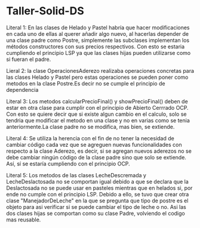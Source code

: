 # Taller-Solid-DS

Literal 1: En las clases de Helado y Pastel habría que hacer modificaciones en cada uno de ellas al querer añadir algo nuevo, al hacerlas depender de una clase padre como Postre, simplemente las subclases implementan los métodos constructores con sus precios respectivos. Con esto se estaria cumpliendo el principio LSP ya que las clases hijas pueden utilizarse como si fueran el padre.

Lieral 2:  la clase OperacionesAderezo realizaba operaciones concretas para las clases Helado y Pastel pero estas operaciones se pueden poner como metodos en la clase Postre.Es decir no se cumple el principio de dependencia

Literal 3: Los metodos calcularPrecioFinal() y showPrecioFinal() deben de estar en otra clase para cumplir con el principio de Abierto Cerrrado OCP. Con esto se quiere decir que si existe algun cambio en el calculo, solo se tendria que modificar el metodo en una clase y no en varias como se tenia anteriormente.La clase padre no se modifica, mas bien, se extiende.

Literal 4: Se utiliza la herencia con el fin de no tener la necesidad de cambiar código cada vez que se agreguen nuevas funcionalidades con respecto a la clase Aderezo, es decir, si se agregan nuevos aderezos no se debe cambiar ningún código de la clase padre sino que solo se extiende. Así, sí se estaría cumpliendo con el principio OCP.

Literal 5: Los metodos de las clases LecheDescremada y LecheDeslactosada no se comportan igual debido a que se declara que la Deslactosada no se puede usar en pasteles mientras que en helados si, por ende no cumple con el principio LSP. Debido a ello, se tuvo que crear otra clase "ManejadorDeLeche" en la que se pregunta que tipo de postre es el objeto para asi verificar si se puede cambiar el tipo de leche o no. Asi las dos clases hijas se comportan como su clase Padre, volviendo el codigo mas reusable.
